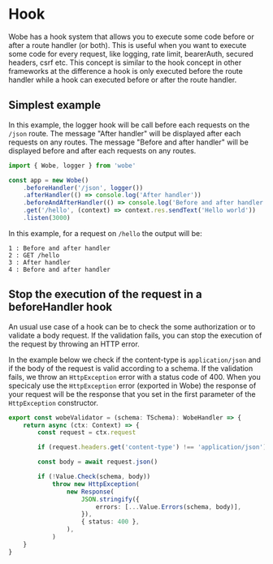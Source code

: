 # Hook

Wobe has a hook system that allows you to execute some code before or after a route handler (or both). This is useful when you want to execute some code for every request, like logging, rate limit, bearerAuth, secured headers, csrf etc. This concept is similar to the hook concept in other frameworks at the difference a hook is only executed before the route handler while a hook can executed before or after the route handler.

## Simplest example

In this example, the logger hook will be call before each requests on the `/json` route. The message "After handler" will be displayed after each requests on any routes. The message "Before and after handler" will be displayed before and after each requests on any routes.

```ts
import { Wobe, logger } from 'wobe'

const app = new Wobe()
	.beforeHandler('/json', logger())
	.afterHandler(() => console.log('After handler'))
	.beforeAndAfterHandler(() => console.log('Before and after handler'))
	.get('/hello', (context) => context.res.sendText('Hello world'))
	.listen(3000)
```

In this example, for a request on `/hello` the output will be:

```
1 : Before and after handler
2 : GET /hello
3 : After handler
4 : Before and after handler
```

## Stop the execution of the request in a beforeHandler hook

An usual use case of a hook can be to check the some authorization or to validate a body request. If the validation fails, you can stop the execution of the request by throwing an HTTP error.

In the example below we check if the content-type is `application/json` and if the body of the request is valid according to a schema. If the validation fails, we throw an `HttpException` error with a status code of 400. When you specicaly use the `HttpException` error (exported in Wobe) the response of your request will be the response that you set in the first parameter of the `HttpException` constructor.

```ts
export const wobeValidator = (schema: TSchema): WobeHandler => {
	return async (ctx: Context) => {
		const request = ctx.request

		if (request.headers.get('content-type') !== 'application/json') return

		const body = await request.json()

		if (!Value.Check(schema, body))
			throw new HttpException(
				new Response(
					JSON.stringify({
						errors: [...Value.Errors(schema, body)],
					}),
					{ status: 400 },
				),
			)
	}
}
```
